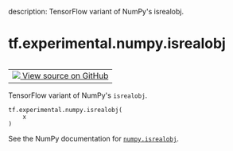description: TensorFlow variant of NumPy's isrealobj.

<div itemscope itemtype="http://developers.google.com/ReferenceObject">
<meta itemprop="name" content="tf.experimental.numpy.isrealobj" />
<meta itemprop="path" content="Stable" />
</div>

# tf.experimental.numpy.isrealobj

<!-- Insert buttons and diff -->

<table class="tfo-notebook-buttons tfo-api nocontent" align="left">
<td>
  <a target="_blank" href="https://github.com/tensorflow/tensorflow/blob/r2.4/tensorflow/python/ops/numpy_ops/np_math_ops.py#L819-L821">
    <img src="https://www.tensorflow.org/images/GitHub-Mark-32px.png" />
    View source on GitHub
  </a>
</td>
</table>



TensorFlow variant of NumPy's `isrealobj`.

<pre class="devsite-click-to-copy prettyprint lang-py tfo-signature-link">
<code>tf.experimental.numpy.isrealobj(
    x
)
</code></pre>



<!-- Placeholder for "Used in" -->

See the NumPy documentation for [`numpy.isrealobj`](https://numpy.org/doc/1.16/reference/generated/numpy.isrealobj.html).